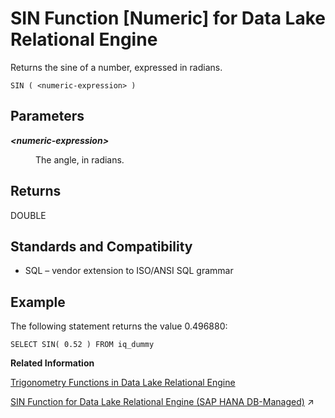 <!-- loioa57fd70a84f21015a70cd54791443340 -->

# SIN Function \[Numeric\] for Data Lake Relational Engine

Returns the sine of a number, expressed in radians.



```
SIN ( <numeric-expression> )
```



<a name="loioa57fd70a84f21015a70cd54791443340__SIN_parm1"/>

## Parameters


<dl>
<dt><b>

*<numeric-expression\>*

</b></dt>
<dd>

The angle, in radians.



</dd>
</dl>



<a name="loioa57fd70a84f21015a70cd54791443340__SIN_returns1"/>

## Returns

DOUBLE



<a name="loioa57fd70a84f21015a70cd54791443340__SIN_standards1"/>

## Standards and Compatibility

-   SQL – vendor extension to ISO/ANSI SQL grammar



<a name="loioa57fd70a84f21015a70cd54791443340__SIN_example1"/>

## Example

The following statement returns the value 0.496880:

```
SELECT SIN( 0.52 ) FROM iq_dummy
```

**Related Information**  


[Trigonometry Functions in Data Lake Relational Engine](trigonometry-functions-in-data-lake-relational-engine-caafd14.md "Some numeric functions return trigonometric information.")

[SIN Function for Data Lake Relational Engine (SAP HANA DB-Managed)](https://help.sap.com/viewer/a898e08b84f21015969fa437e89860c8/2023_2_QRC/en-US/41f4aed677bc4981bfab2a667390fe1a.html "Returns the sine of a number, expressed in radians.") :arrow_upper_right:

